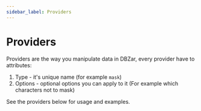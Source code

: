 ```yaml
---
sidebar_label: Providers
---
```


# Providers

Providers are the way you manipulate data in DBZar, every provider
have to attributes:

1. Type - it's unique name (for example `mask`)
2. Options - optional options you can apply to it (For example which characters not to mask)

See the providers below for usage and examples.
